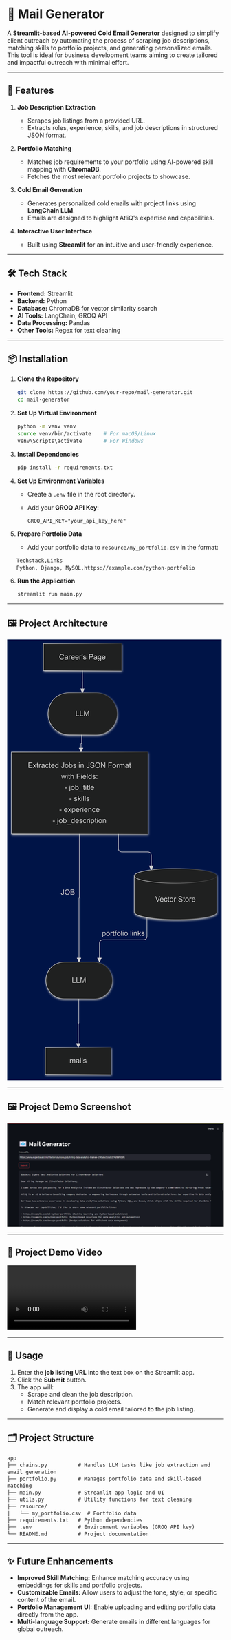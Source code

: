 
# 📧 Mail Generator

A **Streamlit-based AI-powered Cold Email Generator** designed to simplify client outreach by automating the process of scraping job descriptions, matching skills to portfolio projects, and generating personalized emails. This tool is ideal for business development teams aiming to create tailored and impactful outreach with minimal effort.

---

## 🚀 Features

1. **Job Description Extraction**  
   - Scrapes job listings from a provided URL.  
   - Extracts roles, experience, skills, and job descriptions in structured JSON format.  

2. **Portfolio Matching**  
   - Matches job requirements to your portfolio using AI-powered skill mapping with **ChromaDB**.  
   - Fetches the most relevant portfolio projects to showcase.  

3. **Cold Email Generation**  
   - Generates personalized cold emails with project links using **LangChain LLM**.  
   - Emails are designed to highlight AtliQ's expertise and capabilities.  

4. **Interactive User Interface**  
   - Built using **Streamlit** for an intuitive and user-friendly experience.

---

## 🛠️ Tech Stack

- **Frontend:** Streamlit  
- **Backend:** Python  
- **Database:** ChromaDB for vector similarity search  
- **AI Tools:** LangChain, GROQ API  
- **Data Processing:** Pandas  
- **Other Tools:** Regex for text cleaning  

---

## 📦 Installation

1. **Clone the Repository**  

   ```bash
   git clone https://github.com/your-repo/mail-generator.git
   cd mail-generator
   ```

2. **Set Up Virtual Environment**

   ```bash
   python -m venv venv
   source venv/bin/activate    # For macOS/Linux
   venv\Scripts\activate       # For Windows
   ```

3. **Install Dependencies**

   ```bash
   pip install -r requirements.txt
   ```

4. **Set Up Environment Variables**  
   - Create a `.env` file in the root directory.  
   - Add your **GROQ API Key**:
  
     ```plaintext
     GROQ_API_KEY="your_api_key_here"
     ```

5. **Prepare Portfolio Data**  
   - Add your portfolio data to `resource/my_portfolio.csv` in the format:

```bash
   Techstack,Links
   Python, Django, MySQL,https://example.com/python-portfolio
```

6. **Run the Application**

   ```bash
   streamlit run main.py
   ```

---

## 🖼️ Project Architecture

![Architecture](imgs/architecture.png)

---

## 🖼️ Project Demo Screenshot

![Output](imgs/demo.png)

---

## 🎥 Project Demo Video

![Demo](imgs/email-generator.mp4)

---

## 📖 Usage

1. Enter the **job listing URL** into the text box on the Streamlit app.  
2. Click the **Submit** button.  
3. The app will:  
   - Scrape and clean the job description.  
   - Match relevant portfolio projects.  
   - Generate and display a cold email tailored to the job listing.  

---

## 🗂 Project Structure

```plaintext
app
├── chains.py          # Handles LLM tasks like job extraction and email generation
├── portfolio.py       # Manages portfolio data and skill-based matching
├── main.py            # Streamlit app logic and UI
├── utils.py           # Utility functions for text cleaning
├── resource/
│   └── my_portfolio.csv  # Portfolio data
├── requirements.txt   # Python dependencies
├── .env               # Environment variables (GROQ API key)
└── README.md          # Project documentation
```

---

## ✨ Future Enhancements

- **Improved Skill Matching:** Enhance matching accuracy using embeddings for skills and portfolio projects.  
- **Customizable Emails:** Allow users to adjust the tone, style, or specific content of the email.  
- **Portfolio Management UI:** Enable uploading and editing portfolio data directly from the app.  
- **Multi-language Support:** Generate emails in different languages for global outreach.  
